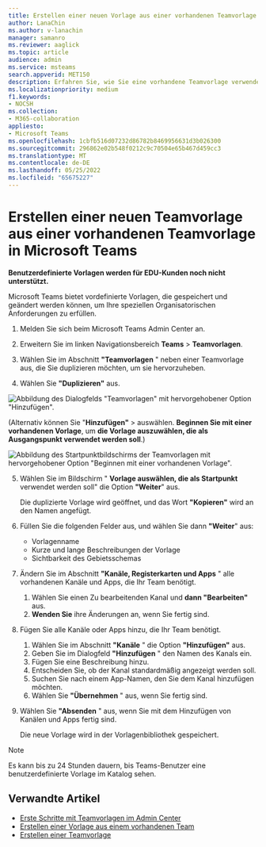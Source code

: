 ```yaml
---
title: Erstellen einer neuen Vorlage aus einer vorhandenen Teamvorlage in Microsoft Teams
author: LanaChin
ms.author: v-lanachin
manager: samanro
ms.reviewer: aaglick
ms.topic: article
audience: admin
ms.service: msteams
search.appverid: MET150
description: Erfahren Sie, wie Sie eine vorhandene Teamvorlage verwenden, um eine neue Teamvorlage in Microsoft Teams zu erstellen.
ms.localizationpriority: medium
f1.keywords:
- NOCSH
ms.collection:
- M365-collaboration
appliesto:
- Microsoft Teams
ms.openlocfilehash: 1cbfb516d07232d86782b8469956631d3b026300
ms.sourcegitcommit: 296862e02b548f0212c9c70504e65b467d459cc3
ms.translationtype: MT
ms.contentlocale: de-DE
ms.lasthandoff: 05/25/2022
ms.locfileid: "65675227"
---
```

# <a name="create-a-new-team-template-from-an-existing-team-template-in-microsoft-teams"></a>Erstellen einer neuen Teamvorlage aus einer vorhandenen Teamvorlage in Microsoft Teams

**Benutzerdefinierte Vorlagen werden für EDU-Kunden noch nicht unterstützt.**

Microsoft Teams bietet vordefinierte Vorlagen, die gespeichert und geändert werden können, um Ihre speziellen Organisatorischen Anforderungen zu erfüllen.

1. Melden Sie sich beim Microsoft Teams Admin Center an.

2. Erweitern Sie im linken Navigationsbereich **Teams** >  **Teamvorlagen**.

3. Wählen Sie im Abschnitt **"Teamvorlagen** " neben einer Teamvorlage aus, die Sie duplizieren möchten, um sie hervorzuheben.

4. Wählen Sie **"Duplizieren"** aus.

![Abbildung des Dialogfelds "Teamvorlagen" mit hervorgehobener Option "Hinzufügen".](media/template-duplicate.png)

(Alternativ können Sie "**Hinzufügen"** >  auswählen. **Beginnen Sie mit einer vorhandenen Vorlage**, um **die Vorlage auszuwählen, die als Ausgangspunkt verwendet werden soll**.)

![Abbildung des Startpunktbildschirms der Teamvorlagen mit hervorgehobener Option "Beginnen mit einer vorhandenen Vorlage".](media/template-start-existing-template.png)

5. Wählen Sie im Bildschirm " **Vorlage auswählen, die als Startpunkt** verwendet werden soll" die Option **"Weiter**" aus.

    Die duplizierte Vorlage wird geöffnet, und das Wort **"Kopieren"** wird an den Namen angefügt.

6. Füllen Sie die folgenden Felder aus, und wählen Sie dann **"Weiter**" aus:
    - Vorlagenname
    - Kurze und lange Beschreibungen der Vorlage
    - Sichtbarkeit des Gebietsschemas  

7. Ändern Sie im Abschnitt **"Kanäle, Registerkarten und Apps** " alle vorhandenen Kanäle und Apps, die Ihr Team benötigt.

    1. Wählen Sie einen Zu bearbeitenden Kanal und **dann "Bearbeiten"** aus.
    2. **Wenden Sie** ihre Änderungen an, wenn Sie fertig sind.

8. Fügen Sie alle Kanäle oder Apps hinzu, die Ihr Team benötigt.

    1. Wählen Sie im Abschnitt **"Kanäle** " die Option **"Hinzufügen"** aus.
    2. Geben Sie im Dialogfeld **"Hinzufügen** " den Namen des Kanals ein.
    3. Fügen Sie eine Beschreibung hinzu.
    4. Entscheiden Sie, ob der Kanal standardmäßig angezeigt werden soll.
    5. Suchen Sie nach einem App-Namen, den Sie dem Kanal hinzufügen möchten.
    6. Wählen Sie **"Übernehmen** " aus, wenn Sie fertig sind.

7. Wählen Sie **"Absenden** " aus, wenn Sie mit dem Hinzufügen von Kanälen und Apps fertig sind.

    Die neue Vorlage wird in der Vorlagenbibliothek gespeichert.

> [!Note]
> Es kann bis zu 24 Stunden dauern, bis Teams-Benutzer eine benutzerdefinierte Vorlage im Katalog sehen.

## <a name="related-articles"></a>Verwandte Artikel

- [Erste Schritte mit Teamvorlagen im Admin Center](get-started-with-teams-templates-in-the-admin-console.md)
- [Erstellen einer Vorlage aus einem vorhandenen Team](create-template-from-existing-team.md)
- [Erstellen einer Teamvorlage](create-a-team-template.md)